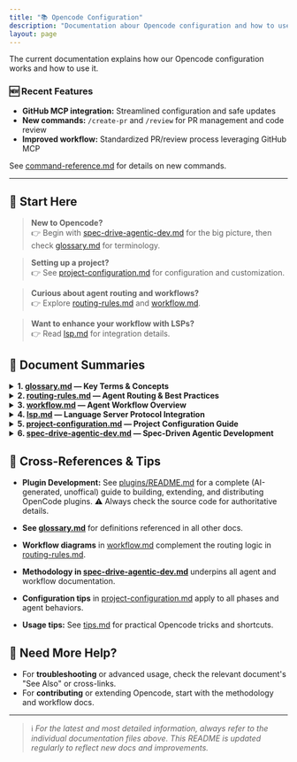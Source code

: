 ```yaml
---
title: "📚 Opencode Configuration"
description: "Documentation abour Opencode configuration and how to use it."
layout: page
---
```


The current documentation explains how our Opencode configuration works and how to use it.

### 🆕 Recent Features
- **GitHub MCP integration:** Streamlined configuration and safe updates
- **New commands:** `/create-pr` and `/review` for PR management and code review
- **Improved workflow:** Standardized PR/review process leveraging GitHub MCP

See [command-reference.md](./command-reference.md) for details on new commands.

---

## 🧭 Start Here

> **New to Opencode?**  
> 👉 Begin with [spec-drive-agentic-dev.md](./spec-drive-agentic-dev.md) for the big picture, then check [glossary.md](./glossary.md) for terminology.

> **Setting up a project?**  
> 👉 See [project-configuration.md](./project-configuration.md) for configuration and customization.

> **Curious about agent routing and workflows?**  
> 👉 Explore [routing-rules.md](./routing-rules.md) and [workflow.md](./workflow.md).

> **Want to enhance your workflow with LSPs?**  
> 👉 Read [lsp.md](./lsp.md) for integration details.



## 📑 Document Summaries

<details markdown="1">
<summary markdown="span"><strong>1. <a href="./glossary.md">glossary.md</a> — Key Terms & Concepts</strong></summary>

A concise glossary defining essential Opencode terms:  
- **Agent** & **Subagent** roles  
- **EARS** (Easy Approach to Requirements Syntax)  
- **TDD** (Test-Driven Development)  
- **Approval Gate** and more

_Recommended for all users to ensure a shared understanding of Opencode's language._
</details>

<details markdown="1">
<summary markdown="span"><strong>2. <a href="./routing-rules.md">routing-rules.md</a> — Agent Routing & Best Practices</strong></summary>

Comprehensive guide to the `@router` agent:  
- Central request coordination  
- Agent selection logic  
- Routing tables  
- Best practices for scalable, maintainable workflows

_See also: [workflow.md](./workflow.md) for agent lifecycle diagrams._
</details>

<details markdown="1">
<summary markdown="span"><strong>3. <a href="./workflow.md">workflow.md</a> — Agent Workflow Overview</strong></summary>

Step-by-step and visual overview of:  
- Agent and subagent communication  
- Development phase sequence  
- User request processing  
- Diagrams for clarity

_Use this to understand how Opencode orchestrates complex development tasks._
</details>

<details markdown="1">
<summary markdown="span"><strong>4. <a href="./lsp.md">lsp.md</a> — Language Server Protocol Integration</strong></summary>

Explains how LSPs empower Opencode with:  
- Structured code analysis  
- Real-time code intelligence  
- Multi-language and framework support

_Enhance your development experience with LSP-powered features._
</details>

<details markdown="1">
<summary markdown="span"><strong>5. <a href="./project-configuration.md">project-configuration.md</a> — Project Configuration Guide</strong></summary>

How to tailor Opencode for your project:  
- Overriding global settings  
- Local configuration files  
- Managing workflows, formatters, linters, and permissions

_Ensure your project is set up for success and consistency._
</details>

<details markdown="1">
<summary markdown="span"><strong>6. <a href="./spec-drive-agentic-dev.md">spec-drive-agentic-dev.md</a> — Spec-Driven Agentic Development</strong></summary>

The definitive guide to Opencode's methodology:  
- **5-phase workflow:** Plan → Requirements → Design → Tasks → Execute  
- **EARS** requirements format  
- **TDD** practices  
- **Quality gates** for each phase

_Adopt this process for high-quality, testable, and maintainable software._
</details>



## 🧩 Cross-References & Tips

- **Plugin Development:** See [plugins/README.md](./plugins/README.md) for a complete (AI-generated, unoffical) guide to building, extending, and distributing OpenCode plugins. ⚠️ Always check the source code for authoritative details.

- **See [glossary.md](./glossary.md)** for definitions referenced in all other docs.
- **Workflow diagrams** in [workflow.md](./workflow.md) complement the routing logic in [routing-rules.md](./routing-rules.md).
- **Methodology in [spec-drive-agentic-dev.md](./spec-drive-agentic-dev.md)** underpins all agent and workflow documentation.
- **Configuration tips** in [project-configuration.md](./project-configuration.md) apply to all phases and agent behaviors.
- **Usage tips:** See [tips.md](./tips.md) for practical Opencode tricks and shortcuts.



## 🚦 Need More Help?

- For **troubleshooting** or advanced usage, check the relevant document's "See Also" or cross-links.
- For **contributing** or extending Opencode, start with the methodology and workflow docs.

---

> ℹ️ _For the latest and most detailed information, always refer to the individual documentation files above. This README is updated regularly to reflect new docs and improvements._
